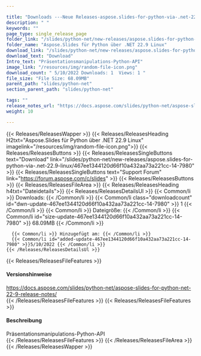 ```yaml
---

title: "Downloads ---Neue Releases-aspose.slides-for-python-via-.net-22.9-linux"
description: " "
keywords: ""
page_type: single_release_page
folder_link: "/slides/python-net/new-releases/aspose.slides-for-python-via-.net-22.9-linux/"
folder_name: "Aspose.Slides für Python über .NET 22.9 Linux"
download_link: "/slides/python-net/new-releases/aspose.slides-for-python-via-.net-22.9-linux/467ee1344120d66f10a432aa73a221cc-14-7980"
download_text: "Download"
Intro_text: "Präsentationsmanipulations-Python-API"
image_link: "/resources/img/random-file-icon.png"
download_count: " 5/10/2022 Downloads: 1  Views: 1 "
file_size: "File Size: 68.09MB"
parent_path: "slides/python-net"
section_parent_path: "slides/python-net"

tags: ""
release_notes_url: "https://docs.aspose.com/slides/python-net/aspose-slides-for-python-net-22-9-release-notes/"
weight: 10

---
```


{{< Releases/ReleasesWapper >}}
  {{< Releases/ReleasesHeading H2txt="Aspose.Slides für Python über .NET 22.9 Linux" imagelink="/resources/img/random-file-icon.png">}}
  {{< Releases/ReleasesButtons >}}
    {{< Releases/ReleasesSingleButtons text="Download" link="/slides/python-net/new-releases/aspose.slides-for-python-via-.net-22.9-linux/467ee1344120d66f10a432aa73a221cc-14-7980" >}}
    {{< Releases/ReleasesSingleButtons text="Support Forum" link="https://forum.aspose.com/c/slides" >}}
  {{< Releases/ReleasesButtons >}}
  {{< Releases/ReleasesFileArea >}}
    {{< Releases/ReleasesHeading h4txt="Dateidetails">}}
    {{< Releases/ReleasesDetailsUl >}}
      {{< Common/li >}} Downloads: {{< /Common/li >}}
      {{< Common/li class="downloadcount" id="dwn-update-467ee1344120d66f10a432aa73a221cc-14-7980" >}} 1 {{< /Common/li >}}
      {{< Common/li >}} Dateigröße: {{< /Common/li >}}
      {{< Common/li id="size-update-467ee1344120d66f10a432aa73a221cc-14-7980" >}} 68.09MB {{< /Common/li >}}

      {{< Common/li >}} Hinzugefügt am: {{< /Common/li >}}
      {{< Common/li id="added-update-467ee1344120d66f10a432aa73a221cc-14-7980" >}}5/10/2022 {{< /Common/li >}}
    {{< /Releases/ReleasesDetailsUl >}}

  {{< Releases/ReleasesFileFeatures >}}
      <h4>Versionshinweise</h4><div> <a href='https://docs.aspose.com/slides/python-net/aspose-slides-for-python-net-22-9-release-notes/'>https://docs.aspose.com/slides/python-net/aspose-slides-for-python-net-22-9-release-notes/</a></div>
  {{< /Releases/ReleasesFileFeatures >}}
  {{< Releases/ReleasesFileFeatures >}}
      <h4>Beschreibung</h4><div class="HTMLDescription"> Präsentationsmanipulations-Python-API</div>
  {{< /Releases/ReleasesFileFeatures >}}
 {{< /Releases/ReleasesFileArea >}}
{{< /Releases/ReleasesWapper >}}



